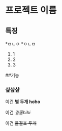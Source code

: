 # 프로젝트 이름

## 특징

*ㅁㄴㅇ
*ㅇㄴㅁ

1. 1
1. 2
1. 3

##기능

### 샾샾샾

이건 **별 두개 hoho**

이건 _밑줄hihi_

이건 ~~물결표 두개~~
